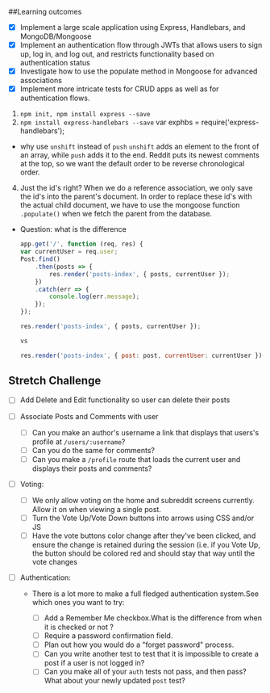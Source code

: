 ##Learning outcomes
* [X] Implement a large scale application using Express, Handlebars, and MongoDB/Mongoose
* [X] Implement an authentication flow through JWTs that allows users to sign up, log in, and log out, and restricts functionality based on authentication status
* [X] Investigate how to use the populate method in Mongoose for advanced associations
* [X] Implement more intricate tests for CRUD apps as well as for authentication flows.

1. `npm init, npm install express --save`
2. `npm install express-handlebars --save`
    var exphbs = require('express-handlebars');

- why use `unshift` instead of `push` 
`unshift` adds an element to the front of an array, while `push` adds it to the end. Reddit puts its newest comments at the top, so we want the default order to be reverse chronological order.

4. Just the id's right? When we do a reference association, we only save the id's into the parent's document. In order to replace these id's with the actual child document, we have to use the mongoose function `.populate()` when we fetch the parent from the database.

- Question:
    what is the difference 
    ```javascript
    app.get('/', function (req, res) {
    var currentUser = req.user;
    Post.find()
        .then(posts => {
            res.render('posts-index', { posts, currentUser });
        })
        .catch(err => {
            console.log(err.message);
        });
    });

    res.render('posts-index', { posts, currentUser });
    
    vs

    res.render('posts-index', { post: post, currentUser: currentUser });
    ```
## Stretch Challenge
* [ ] Add Delete and Edit functionality so user can delete their posts
* [ ] Associate Posts and Comments with user

    * [ ] Can you make an author's username a link that displays that users's profile at `/users/:username`?
    * [ ] Can you do the same for comments?
    * [ ] Can you make a `/profile` route that loads the current user and displays their posts and comments?
* [ ] Voting: 
    * [ ] We only allow voting on the home and subreddit screens currently. Allow it on when viewing a single post.
    * [ ] Turn the Vote Up/Vote Down buttons into arrows using CSS and/or JS
    * [ ] Have the vote buttons color change after they've been clicked, and ensure the change is retained during the session (i.e. if you Vote Up, the button should be colored red and should stay that way until the vote changes
* [ ] Authentication:
    * There is a lot more to make a full fledged authentication 
    system.See which ones you want to try:

        * [ ] Add a Remember Me checkbox.What is the difference from when it is checked or not ?
        * [ ] Require a password confirmation field.
        * [ ] Plan out how you would do a "forget password" process.
        * [ ] Can you write another test to test that it is impossible to create a post if a user is not logged in?
        * [ ] Can you make all of your `auth` tests not pass, and then pass? What about your newly updated `post` test?
